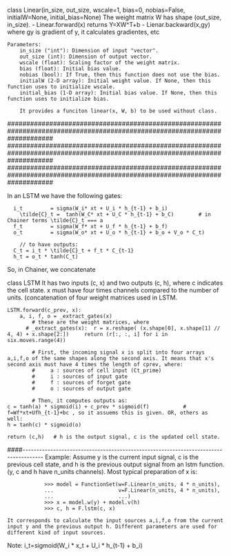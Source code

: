 class Linear(in_size, out_size, wscale=1, bias=0, nobias=False, initialW=None, initial_bias=None)
        The weight matrix W has shape (out_size, in_size).
        - Linear.forward(x) returns Y=XW^T+b
        - Lienar.backward(x,gy)  where gy is gradient of y, it calculates gradientes, etc

	Parameters:
	    in_size ("int"): Dimension of input "vector".
	    out_size (int): Dimension of output vector.
	    wscale (float): Scaling factor of the weight matrix.
	    bias (float): Initial bias value.
	    nobias (bool): If True, then this function does not use the bias.
	    initialW (2-D array): Initial weight value. If None, then this function uses to initialize wscale.
	    initial_bias (1-D array): Initial bias value. If None, then this function uses to initialize bias.

        It provides a funciton linear(x, W, b) to be used without class.

   ############################################################################################################################
   ############################################################################################################################
   ############################################################################################################################

In an LSTM we have the following gates:
```
  i_t         = sigma(W_i* xt + U_i * h_{t-1} + b_i)
	\tilde{C}_t =  tanh(W_C* xt + U_C * h_{t-1} + b_C)        # in Chainer terms \tilde{C}_t === a
  f_t         = sigma(W_f* xt + U_f * h_{t-1} + b_f)
  o_t         = sigma(W_o* xt + U_o * h_{t-1} + b_o + V_o * C_t)

	// to have outputs: 
  C_t = i_t * \tilde{C}_t + f_t * C_{t-1}
  h_t = o_t * tanh(C_t)

```

So, in Chainer, we concatenate 

class LSTM
	It has two inputs (c, x) and two outputs (c, h), where
		c indicates the cell state.
		x must have four times channels compared to the number of units. (concatenation of four weight matrices used in LSTM.

	LSTM.forward(c_prev, x):
		a, i, f, o = _extract_gates(x)
			# these are the weight matrices, where
		  # _extract_gates(x):  r = x.reshape( (x.shape[0], x.shape[1] // 4, 4) + x.shape[2:])     return (r[:, :, i] for i in six.moves.range(4))

			# First, the incoming signal x is split into four arrays a,i,f,o of the same shapes along the second axis. It means that x's second axis must have 4 times the length of cprev, where:
			#     a : sources of cell input (Ct_prime)
			#     i : sources of input gate
			#     f : sources of forget gate
			#     o : sources of output gate

			# Then, it computes outputs as:
	c = tanh(a) * sigmoid(i) + c_prev * sigmoid(f)           # f=Wf*xt+Ufh_{t-1}+bc , so it assuems this is given. OR, others as well:
	h = tanh(c) * sigmoid(o)

	return (c,h)   # h is the output signal, c is the updated cell state.
     
####-------------------------------------------------------------------------------------
  Example:
	    Assume y is the current input signal, c is the previous cell state, and h is the previous output signal from an lstm function. (y, c and h have n_units channels). Most typical preparation of x is:
	 
				>>> model = FunctionSet(w=F.Linear(n_units, 4 * n_units),
				...                     v=F.Linear(n_units, 4 * n_units),
				...                     ...)
				>>> x = model.w(y) + model.v(h)
				>>> c, h = F.lstm(c, x)

	It corresponds to calculate the input sources a,i,f,o from the current input y and the previous output h. Different parameters are used for different kind of input sources.



Note: i_t=sigmoid(W_i * x_t + U_i * h_{t-1} + b_i)
